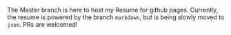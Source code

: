 The Master branch is here to host my Resume for github pages.  Currently, the resume is powered by the branch `markdown`, but is being slowly moved to `json`.  PRs are welcomed!
